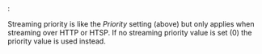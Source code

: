 :

Streaming priority is like the *Priority* setting (above) but only 
applies when streaming over HTTP or HTSP. If no streaming priority value 
is set (0) the priority value is used instead.
